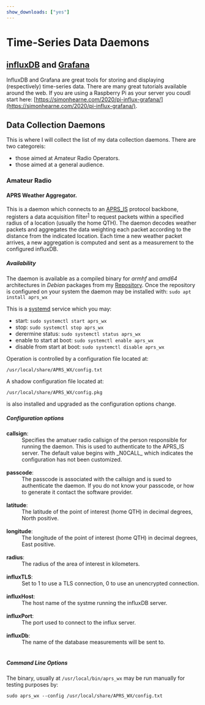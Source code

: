 ```yaml
---
show_downloads: ["yes"]
---
```

# Time-Series Data Daemons

## [influxDB](www.influxdata.com) and [Grafana](https://grafana.com/)

InfluxDB and Grafana are great tools for storing and displaying (respectively) time-series data.
There are many great tutorials available around the web. If you are using a Raspberry Pi as your
server you coudl start here:
[https://simonhearne.com/2020/pi-influx-grafana/](https://simonhearne.com/2020/pi-influx-grafana/).

## Data Collection Daemons

This is where I will collect the list of my data collection daemons. There are two categoreis:
* those aimed at Amateur Radio Operators.
* those aimed at a general audience.

### Amateur Radio

#### APRS Weather Aggregator.

This is a daemon which connects to an [APRS_IS](http://www.aprs-is.net/) protocol backbone, registers
a data acquisition filter<sup>[1](#aprs_filter)</sup> to request packets within a specified radius of
a location (usually the home QTH). The daemon decodes weather packets and aggregates the data weighting
each packet according to the distance from the indicated location. Each time a new weather packet
arrives, a new aggregation is computed and sent as a measurement to the configured influxDB.

##### Availability

The daemon is available as a compiled binary for _armhf_ and _amd64_ architectures in _Debian_ packages
from my [Repository](https://pa28.github.io/Repository). Once the repository is configured on your
system the daemon may be installed with: `sudo apt install aprs_wx`

This is a [systemd](https://en.wikipedia.org/wiki/Systemd) service which you may:
* start: `sudo systemctl start aprs_wx`
* stop: `sudo systemctl stop aprs_wx`
* derermine status: `sudo systemctl status aprs_wx`
* enable to start at boot: `sudo systemctl enable aprs_wx`
* disable from start at boot: `sudo systemctl disable aprs_wx`

Operation is controlled by a configuration file located at:
```
/usr/local/share/APRS_WX/config.txt
```

A shadow configuration file located at:
```
/usr/local/share/APRS_WX/config.pkg
```
is also installed and upgraded as the configuration options change.

##### Configuration options

<dl>
<dt><strong>callsign</strong>:</dt>
<dd>Specifies the amatuer radio callsign of the person responsible for running the daemon.
This is used to authenticate to the APRS_IS server. The default value begins with _N0CALL_
which indicates the configuration has not been customized.</dd><br/>
<dt><strong>passcode</strong>:</dt>
<dd>The passcode is associated with the callsign and is sued to authenticate the daemon.
If you do not know your passcode, or how to generate it contact the software provider.</dd><br/>
<dt><strong>latitude</strong>:</dt>
<dd>The latitude of the point of interest (home QTH) in decimal degrees, North positive.</dd><br/>
<dt><strong>longitude</strong>:</dt>
<dd>The longitude of the point of interest (home QTH) in decimal degrees, East positive.</dd><br/>
<dt><strong>radius</strong>:</dt>
<dd>The radius of the area of interest in kilometers.</dd><br/>
<dt><strong>influxTLS</strong>:</dt>
<dd>Set to 1 to use a TLS connection, 0 to use an unencrypted connection.</dd><br/>
<dt><strong>influxHost</strong>:</dt>
<dd>The host name of the systme running the influxDB server.</dd><br/>
<dt><strong>influxPort</strong>:</dt>
<dd>The port used to connect to the influx server.</dd><br/>
<dt><strong>influxDb</strong>:</dt>
<dd>The name of the database measurements will be sent to.</dd><br/>
</dl>

##### Command Line Options

The binary, usually at `/usr/local/bin/aprs_wx` may be run manually for testing purposes by:
```
sudo aprs_wx --config /usr/local/share/APRS_WX/config.txt
```
